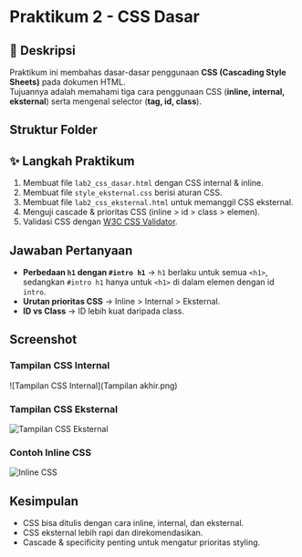 # Praktikum 2 - CSS Dasar

## 📌 Deskripsi
Praktikum ini membahas dasar-dasar penggunaan **CSS (Cascading Style Sheets)** pada dokumen HTML.  
Tujuannya adalah memahami tiga cara penggunaan CSS (**inline, internal, eksternal**) serta mengenal selector (**tag, id, class**).  

##  Struktur Folder

## ✨ Langkah Praktikum
1. Membuat file `lab2_css_dasar.html` dengan CSS internal & inline.  
2. Membuat file `style_eksternal.css` berisi aturan CSS.  
3. Membuat file `lab2_css_eksternal.html` untuk memanggil CSS eksternal.  
4. Menguji cascade & prioritas CSS (inline > id > class > elemen).  
5. Validasi CSS dengan [W3C CSS Validator](https://jigsaw.w3.org/css-validator/).

##  Jawaban Pertanyaan
- **Perbedaan `h1` dengan `#intro h1`** → `h1` berlaku untuk semua `<h1>`, sedangkan `#intro h1` hanya untuk `<h1>` di dalam elemen dengan id `intro`.  
- **Urutan prioritas CSS** → Inline > Internal > Eksternal.  
- **ID vs Class** → ID lebih kuat daripada class.  

##  Screenshot

### Tampilan CSS Internal
![Tampilan CSS Internal](Tampilan akhir.png)

### Tampilan CSS Eksternal
![Tampilan CSS Eksternal](screenshots/eksternal.png)

### Contoh Inline CSS
![Inline CSS](screenshots/inline.png)

##  Kesimpulan
- CSS bisa ditulis dengan cara inline, internal, dan eksternal.  
- CSS eksternal lebih rapi dan direkomendasikan.  
- Cascade & specificity penting untuk mengatur prioritas styling.

